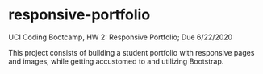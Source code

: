 # responsive-portfolio
UCI Coding Bootcamp, HW 2: Responsive Portfolio; Due 6/22/2020

This project consists of building a student portfolio with responsive pages and images, while getting accustomed to and utilizing Bootstrap.
